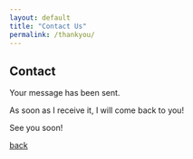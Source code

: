 ```yaml
---
layout: default
title: "Contact Us"
permalink: /thankyou/
---
```


## Contact
Your message has been sent.

As soon as I receive it, I will come back to you!

See you soon!

[back](./)
